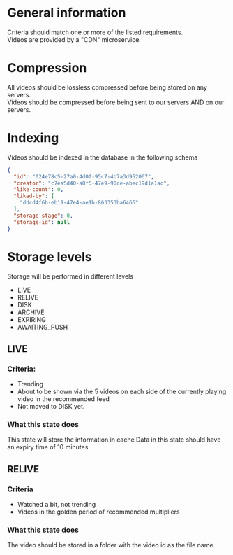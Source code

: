 # General information
Criteria should match one or more of the listed requirements.  
Videos are provided by a "CDN" microservice.

# Compression
All videos should be lossless compressed before being stored on any servers.  
Videos should be compressed before being sent to our servers AND on our servers.

# Indexing
Videos should be indexed in the database in the following schema
```json
{
  "id": "024e78c5-27a0-4d0f-95c7-4b7a3d952067",
  "creator": "c7ea5d40-a8f5-47e9-90ce-abec19d1a1ac",
  "like-count": 0,
  "liked-by": [
    "ddcd4f6b-eb19-47e4-ae1b-863353ba6466"
  ],
  "storage-stage": 0,
  "storage-id": null
}
```

# Storage levels
Storage will be performed in different levels

- LIVE
- RELIVE
- DISK
- ARCHIVE
- EXPIRING
- AWAITING_PUSH


## LIVE
### Criteria:
- Trending
- About to be shown via the 5 videos on each side of the currently playing video in the recommended feed
- Not moved to DISK yet.

### What this state does
This state will store the information in cache
Data in this state should have an expiry time of 10 minutes


## RELIVE
### Criteria
- Watched a bit, not trending
- Videos in the golden period of recommended multipliers

### What this state does
The video should be stored in a folder with the video id as the file name.